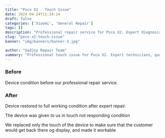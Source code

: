 ```yaml
---
title: "Poco X2 - Touch Issue"
date: 2024-04-24T11:34:14
draft: false
categories: ['Xiaomi', 'General Repair']
tags: []
description: "Professional repair service for Poco X2. Expert diagnosis and quality repairs in Bangalore."
slug: "poco-x2-touch-issue"
banner: "img/banners/banner-3.jpg"

author: "Gadjoy Repair Team"
summary: "Professional touch issue for Poco X2. Expert technicians, quality parts, warranty included."
---
```


### Before

Device condition before our professional repair service.

### After

Device restored to full working condition after expert repair.

The device was given to us in touch not responding condition

We replaced only the touch of the device to make sure that the customer would get back there og display, and made it workable